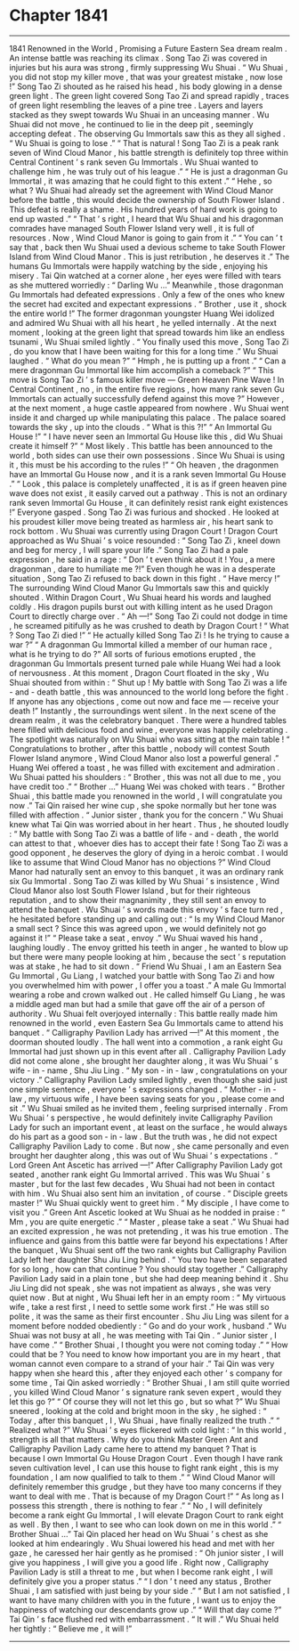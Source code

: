 
# Chapter 1841


---

1841 Renowned in the World , Promising a Future
Eastern Sea dream realm .
An intense battle was reaching its climax .
Song Tao Zi was covered in injuries but his aura was strong , firmly suppressing Wu Shuai .
“ Wu Shuai , you did not stop my killer move , that was your greatest mistake , now lose !” Song Tao Zi shouted as he raised his head , his body glowing in a dense green light .
The green light covered Song Tao Zi and spread rapidly , traces of green light resembling the leaves of a pine tree . Layers and layers stacked as they swept towards Wu Shuai in an unceasing manner .
Wu Shuai did not move , he continued to lie in the deep pit , seemingly accepting defeat .
The observing Gu Immortals saw this as they all sighed .
“ Wu Shuai is going to lose .”
“ That is natural ! Song Tao Zi is a peak rank seven of Wind Cloud Manor , his battle strength is definitely top three within Central Continent ’ s rank seven Gu Immortals . Wu Shuai wanted to challenge him , he was truly out of his league .”
“ He is just a dragonman Gu Immortal , it was amazing that he could fight to this extent .”
“ Hehe , so what ? Wu Shuai had already set the agreement with Wind Cloud Manor before the battle , this would decide the ownership of South Flower Island . This defeat is really a shame . His hundred years of hard work is going to end up wasted .”
“ That ’ s right , I heard that Wu Shuai and his dragonman comrades have managed South Flower Island very well , it is full of resources . Now , Wind Cloud Manor is going to gain from it .”
“ You can ’ t say that , back then Wu Shuai used a devious scheme to take South Flower Island from Wind Cloud Manor . This is just retribution , he deserves it .”
The humans Gu Immortals were happily watching by the side , enjoying his misery .
Tai Qin watched at a corner alone , her eyes were filled with tears as she muttered worriedly : “ Darling Wu …”
Meanwhile , those dragonman Gu Immortals had defeated expressions .
Only a few of the ones who knew the secret had excited and expectant expressions .
“ Brother , use it , shock the entire world !” The former dragonman youngster Huang Wei idolized and admired Wu Shuai with all his heart , he yelled internally .
At the next moment , looking at the green light that spread towards him like an endless tsunami , Wu Shuai smiled lightly .
“ You finally used this move , Song Tao Zi , do you know that I have been waiting for this for a long time .” Wu Shuai laughed .
“ What do you mean ?”
“ Hmph , he is putting up a front .”
“ Can a mere dragonman Gu Immortal like him accomplish a comeback ?”
“ This move is Song Tao Zi ’ s famous killer move — Green Heaven Pine Wave ! In Central Continent , no , in the entire five regions , how many rank seven Gu Immortals can actually successfully defend against this move ?”
However , at the next moment , a huge castle appeared from nowhere .
Wu Shuai went inside it and charged up while manipulating this palace .
The palace soared towards the sky , up into the clouds .
“ What is this ?!”
“ An Immortal Gu House !”
“ I have never seen an Immortal Gu House like this , did Wu Shuai create it himself ?”
“ Most likely . This battle has been announced to the world , both sides can use their own possessions . Since Wu Shuai is using it , this must be his according to the rules !”
“ Oh heaven , the dragonmen have an Immortal Gu House now , and it is a rank seven Immortal Gu House .”
“ Look , this palace is completely unaffected , it is as if green heaven pine wave does not exist , it easily carved out a pathway . This is not an ordinary rank seven Immortal Gu House , it can definitely resist rank eight existences !”
Everyone gasped .
Song Tao Zi was furious and shocked .
He looked at his proudest killer move being treated as harmless air , his heart sank to rock bottom .
Wu Shuai was currently using Dragon Court !
Dragon Court approached as Wu Shuai ’ s voice resounded : “ Song Tao Zi , kneel down and beg for mercy , I will spare your life .”
Song Tao Zi had a pale expression , he said in a rage : “ Don ’ t even think about it ! You , a mere dragonman , dare to humiliate me ?!”
Even though he was in a desperate situation , Song Tao Zi refused to back down in this fight .
“ Have mercy !” The surrounding Wind Cloud Manor Gu Immortals saw this and quickly shouted .
Within Dragon Court , Wu Shuai heard his words and laughed coldly . His dragon pupils burst out with killing intent as he used Dragon Court to directly charge over .
“ Ah —!” Song Tao Zi could not dodge in time , he screamed pitifully as he was crushed to death by Dragon Court !
“ What ? Song Tao Zi died !”
“ He actually killed Song Tao Zi ! Is he trying to cause a war ?”
“ A dragonman Gu Immortal killed a member of our human race , what is he trying to do ?”
All sorts of furious emotions erupted , the dragonman Gu Immortals present turned pale while Huang Wei had a look of nervousness .
At this moment , Dragon Court floated in the sky , Wu Shuai shouted from within : “ Shut up ! My battle with Song Tao Zi was a life - and - death battle , this was announced to the world long before the fight . If anyone has any objections , come out now and face me — receive your death !”
Instantly , the surroundings went silent .
In the next scene of the dream realm , it was the celebratory banquet .
There were a hundred tables here filled with delicious food and wine , everyone was happily celebrating .
The spotlight was naturally on Wu Shuai who was sitting at the main table !
“ Congratulations to brother , after this battle , nobody will contest South Flower Island anymore , Wind Cloud Manor also lost a powerful general .” Huang Wei offered a toast , he was filled with excitement and admiration .
Wu Shuai patted his shoulders : “ Brother , this was not all due to me , you have credit too .”
“ Brother …” Huang Wei was choked with tears .
“ Brother Shuai , this battle made you renowned in the world , I will congratulate you now .” Tai Qin raised her wine cup , she spoke normally but her tone was filled with affection .
“ Junior sister , thank you for the concern .” Wu Shuai knew what Tai Qin was worried about in her heart .
Thus , he shouted loudly : “ My battle with Song Tao Zi was a battle of life - and - death , the world can attest to that , whoever dies has to accept their fate ! Song Tao Zi was a good opponent , he deserves the glory of dying in a heroic combat . I would like to assume that Wind Cloud Manor has no objections ?”
Wind Cloud Manor had naturally sent an envoy to this banquet , it was an ordinary rank six Gu Immortal .
Song Tao Zi was killed by Wu Shuai ’ s insistence , Wind Cloud Manor also lost South Flower Island , but for their righteous reputation , and to show their magnanimity , they still sent an envoy to attend the banquet .
Wu Shuai ’ s words made this envoy ’ s face turn red , he hesitated before standing up and calling out : “ Is my Wind Cloud Manor a small sect ? Since this was agreed upon , we would definitely not go against it !”
“ Please take a seat , envoy .” Wu Shuai waved his hand , laughing loudly .
The envoy gritted his teeth in anger , he wanted to blow up but there were many people looking at him , because the sect ’ s reputation was at stake , he had to sit down .
“ Friend Wu Shuai , I am an Eastern Sea Gu Immortal , Gu Liang , I watched your battle with Song Tao Zi and how you overwhelmed him with power , I offer you a toast .” A male Gu Immortal wearing a robe and crown walked out .
He called himself Gu Liang , he was a middle aged man but had a smile that gave off the air of a person of authority .
Wu Shuai felt overjoyed internally : This battle really made him renowned in the world , even Eastern Sea Gu Immortals came to attend his banquet .
“ Calligraphy Pavilion Lady has arrived —!” At this moment , the doorman shouted loudly .
The hall went into a commotion , a rank eight Gu Immortal had just shown up in this event after all .
Calligraphy Pavilion Lady did not come alone , she brought her daughter along , it was Wu Shuai ’ s wife - in - name , Shu Jiu Ling .
“ My son - in - law , congratulations on your victory .” Calligraphy Pavilion Lady smiled lightly , even though she said just one simple sentence , everyone ’ s expressions changed .
“ Mother - in - law , my virtuous wife , I have been saving seats for you , please come and sit .” Wu Shuai smiled as he invited them , feeling surprised internally .
From Wu Shuai ’ s perspective , he would definitely invite Calligraphy Pavilion Lady for such an important event , at least on the surface , he would always do his part as a good son - in - law .
But the truth was , he did not expect Calligraphy Pavilion Lady to come .
But now , she came personally and even brought her daughter along , this was out of Wu Shuai ’ s expectations .
“ Lord Green Ant Ascetic has arrived —!” After Calligraphy Pavilion Lady got seated , another rank eight Gu Immortal arrived .
This was Wu Shuai ’ s master , but for the last few decades , Wu Shuai had not been in contact with him .
Wu Shuai also sent him an invitation , of course .
“ Disciple greets master !” Wu Shuai quickly went to greet him .
“ My disciple , I have come to visit you .” Green Ant Ascetic looked at Wu Shuai as he nodded in praise : “ Mm , you are quite energetic .”
“ Master , please take a seat .” Wu Shuai had an excited expression , he was not pretending , it was his true emotion .
The influence and gains from this battle were far beyond his expectations !
After the banquet , Wu Shuai sent off the two rank eights but Calligraphy Pavilion Lady left her daughter Shu Jiu Ling behind .
“ You two have been separated for so long , how can that continue ? You should stay together .” Calligraphy Pavilion Lady said in a plain tone , but she had deep meaning behind it .
Shu Jiu Ling did not speak , she was not impatient as always , she was very quiet now .
But at night , Wu Shuai left her in an empty room : “ My virtuous wife , take a rest first , I need to settle some work first .”
He was still so polite , it was the same as their first encounter .
Shu Jiu Ling was silent for a moment before nodded obediently : “ Go and do your work , husband .”
Wu Shuai was not busy at all , he was meeting with Tai Qin .
“ Junior sister , I have come .”
“ Brother Shuai , I thought you were not coming today .”
“ How could that be ? You need to know how important you are in my heart , that woman cannot even compare to a strand of your hair .”
Tai Qin was very happy when she heard this , after they enjoyed each other ’ s company for some time , Tai Qin asked worriedly : “ Brother Shuai , I am still quite worried , you killed Wind Cloud Manor ’ s signature rank seven expert , would they let this go ?”
“ Of course they will not let this go , but so what ?” Wu Shuai sneered , looking at the cold and bright moon in the sky , he sighed : “ Today , after this banquet , I , Wu Shuai , have finally realized the truth .”
“ Realized what ?”
Wu Shuai ’ s eyes flickered with cold light : “ In this world , strength is all that matters . Why do you think Master Green Ant and Calligraphy Pavilion Lady came here to attend my banquet ? That is because I own Immortal Gu House Dragon Court . Even though I have rank seven cultivation level , I can use this house to fight rank eight , this is my foundation , I am now qualified to talk to them .”
“ Wind Cloud Manor will definitely remember this grudge , but they have too many concerns if they want to deal with me . That is because of my Dragon Court !”
“ As long as I possess this strength , there is nothing to fear .”
“ No , I will definitely become a rank eight Gu Immortal , I will elevate Dragon Court to rank eight as well . By then , I want to see who can look down on me in this world .”
“ Brother Shuai …” Tai Qin placed her head on Wu Shuai ’ s chest as she looked at him endearingly .
Wu Shuai lowered his head and met with her gaze , he caressed her hair gently as he promised : “ Oh junior sister , I will give you happiness , I will give you a good life . Right now , Calligraphy Pavilion Lady is still a threat to me , but when I become rank eight , I will definitely give you a proper status .”
“ I don ’ t need any status , Brother Shuai , I am satisfied with just being by your side .”
“ But I am not satisfied , I want to have many children with you in the future , I want us to enjoy the happiness of watching our descendants grow up .”
“ Will that day come ?” Tai Qin ’ s face flushed red with embarrassment .
“ It will .” Wu Shuai held her tightly : “ Believe me , it will !”

---

